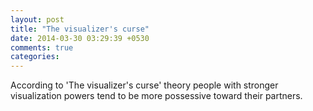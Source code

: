 ```yaml
---
layout: post
title: "The visualizer's curse"
date: 2014-03-30 03:29:39 +0530
comments: true
categories: 
---
```


According to 'The visualizer's curse' theory people with stronger visualization powers tend to be more possessive toward their partners.
